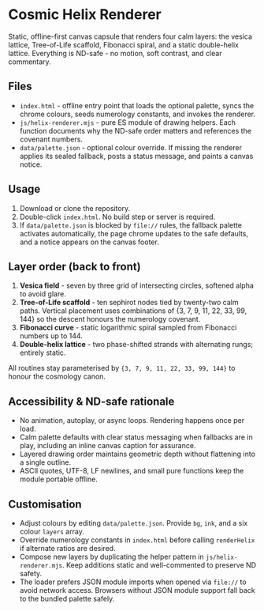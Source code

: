 # Cosmic Helix Renderer

Static, offline-first canvas capsule that renders four calm layers: the vesica lattice, Tree-of-Life scaffold, Fibonacci spiral, and a static double-helix lattice. Everything is ND-safe - no motion, soft contrast, and clear commentary.

## Files
- `index.html` - offline entry point that loads the optional palette, syncs the chrome colours, seeds numerology constants, and invokes the renderer.
- `js/helix-renderer.mjs` - pure ES module of drawing helpers. Each function documents why the ND-safe order matters and references the covenant numbers.
- `data/palette.json` - optional colour override. If missing the renderer applies its sealed fallback, posts a status message, and paints a canvas notice.

## Usage
1. Download or clone the repository.
2. Double-click `index.html`. No build step or server is required.
3. If `data/palette.json` is blocked by `file://` rules, the fallback palette activates automatically, the page chrome updates to the safe defaults, and a notice appears on the canvas footer.

## Layer order (back to front)
1. **Vesica field** - seven by three grid of intersecting circles, softened alpha to avoid glare.
2. **Tree-of-Life scaffold** - ten sephirot nodes tied by twenty-two calm paths. Vertical placement uses combinations of {3, 7, 9, 11, 22, 33, 99, 144} so the descent honours the numerology covenant.
3. **Fibonacci curve** - static logarithmic spiral sampled from Fibonacci numbers up to 144.
4. **Double-helix lattice** - two phase-shifted strands with alternating rungs; entirely static.

All routines stay parameterised by `{3, 7, 9, 11, 22, 33, 99, 144}` to honour the cosmology canon.

## Accessibility & ND-safe rationale
- No animation, autoplay, or async loops. Rendering happens once per load.
- Calm palette defaults with clear status messaging when fallbacks are in play, including an inline canvas caption for assurance.
- Layered drawing order maintains geometric depth without flattening into a single outline.
- ASCII quotes, UTF-8, LF newlines, and small pure functions keep the module portable offline.

## Customisation
- Adjust colours by editing `data/palette.json`. Provide `bg`, `ink`, and a six colour `layers` array.
- Override numerology constants in `index.html` before calling `renderHelix` if alternate ratios are desired.
- Compose new layers by duplicating the helper pattern in `js/helix-renderer.mjs`. Keep additions static and well-commented to preserve ND safety.
- The loader prefers JSON module imports when opened via `file://` to avoid network access. Browsers without JSON module support fall back to the bundled palette safely.
